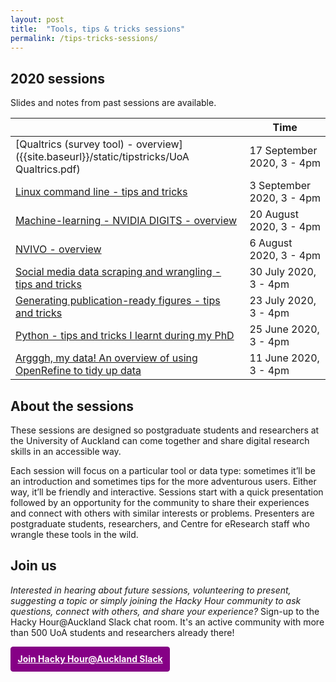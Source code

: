 ```yaml
---
layout: post
title:  "Tools, tips & tricks sessions"
permalink: /tips-tricks-sessions/
---
```


## 2020 sessions
Slides and notes from past sessions are available.

|                                                                  | Time                 |
|------------------------------------------------------------------|----------------------|
| [Qualtrics (survey tool) - overview]({{site.baseurl}}/static/tipstricks/UoA Qualtrics.pdf)   | 17 September 2020, 3 - 4pm |
| [Linux command line - tips and tricks]({{site.baseurl}}/static/tipstricks/Linux_command_line_introduction.pdf)    | 3 September 2020, 3 - 4pm |
| [Machine-learning - NVIDIA DIGITS - overview]({{site.baseurl}}/static/tipstricks/HackyHour%20ML.pdf)                      | 20 August 2020, 3 - 4pm|
| [NVIVO - overview]({{site.baseurl}}/static/tipstricks/20200806%20Nvivo2.pdf)| 6 August 2020, 3 - 4pm|
| [Social media data scraping and wrangling - tips and tricks]({{site.baseurl}}/static/tipstricks/Social%20media%20data%20-%20tips%20and%20tricks.pdf)      | 30 July 2020, 3 - 4pm |
| [Generating publication-ready figures - tips and tricks]({{site.baseurl}}/static/tipstricks/HackyHour%20-%20Publication%20Ready%20Figures.pdf)           | 23 July 2020, 3 - 4pm|
|[Python - tips and tricks I learnt during my PhD]({{site.baseurl}}/static/tipstricks/HackyHour%20-%20Python%20Tips%20&%20Tricks.pdf)                | 25 June 2020, 3 - 4pm|
|[Argggh, my data! An overview of using OpenRefine to tidy up data]({{site.baseurl}}/static/tipstricks/2020-06-11-OpenRefine-intro-YW.pptx.pdf)| 11 June 2020, 3 - 4pm|

## About the sessions

These sessions are designed so postgraduate students and researchers at the University of Auckland can come together and share digital research skills in an accessible way.

Each session will focus on a particular tool or data type: sometimes it’ll be an introduction and sometimes tips for the more adventurous users. Either way, it’ll be friendly and interactive. Sessions start with a quick presentation followed by an opportunity for the community to share their experiences and connect with others with similar interests or problems. Presenters are postgraduate students, researchers, and Centre for eResearch staff who wrangle these tools in the wild. 

## Join us

_Interested in hearing about future sessions, volunteering to present, suggesting a topic or simply joining the Hacky Hour community to ask questions, connect with others, and share your experience?_ Sign-up to the Hacky Hour@Auckland Slack chat room. It's an active community with more than 500 UoA students and researchers already there!

<a href="https://join.slack.com/t/uoacer/shared_invite/zt-enicnt85-LeufP7kQxPL0r1L2r3MxvQ" style="border: 1px solid purple;padding: 0.75em;display: inline-block;background-color: #860086;color: white;font-weight: bolder;border-radius: 4px;">Join Hacky Hour@Auckland Slack</a>
